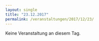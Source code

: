 ```yaml
---
layout: single
title: "23.12.2017"
permalink: /veranstaltungen/2017/12/23/
---
```


Keine Veranstaltung an diesem Tag.

